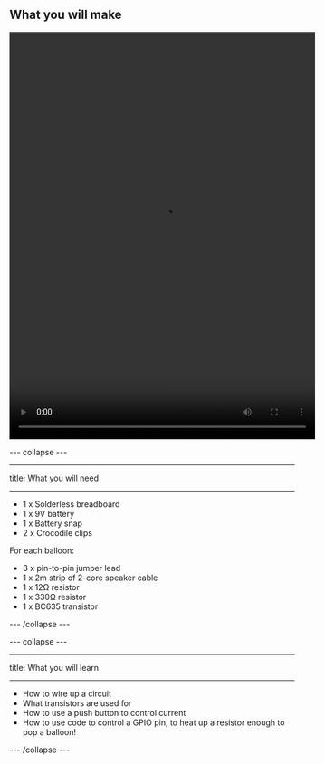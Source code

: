 ## What you will make

<html>
<video width="540" height="720" controls>
<source src="images/balloon popper.mp4" type="video/mp4">
Your browser does not support the video tag.
</video>
</html>

--- collapse ---

---

title: What you will need

---
* 1 x Solderless breadboard
* 1 x 9V battery
* 1 x Battery snap
* 2 x Crocodile clips

For each balloon:
* 3 x pin-to-pin jumper lead
* 1 x 2m strip of 2-core speaker cable
* 1 x 12Ω resistor
* 1 x 330Ω resistor
* 1 x BC635 transistor

--- /collapse ---

--- collapse ---

---

title: What you will learn

---
- How to wire up a circuit
- What transistors are used for
- How to use a push button to control current
- How to use code to control a GPIO pin, to heat up a resistor enough to pop a balloon!

--- /collapse ---


